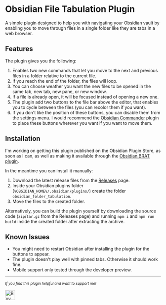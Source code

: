 # Obsidian File Tabulation Plugin

A simple plugin designed to help you with navigating your Obsidian vault by enabling you to move through files in a single folder like they are tabs in a web browser.

## Features

The plugin gives you the following: 
1. Enables two new commands that let you move to the next and previous files in a folder relative to the current file.
2. If you reach the end of the folder, the files will loop.
3. You can choose weather you want the new files to be opened in the same tab, new tab, new pane, or new window.
4. If a file is already open, it will be focused instead of opening a new one.
5. The plugin add two buttons to the file bar above the editor, that enables you to cycle between the files (you can recolor them if you want).
6. If you don't like the position of these buttons, you can disable them from the settings menu. I would recommend the [Obsidian Commander](https://github.com/phibr0/obsidian-commander) plugin to place these buttons wherever you want if you want to move them.

## Installation

I'm working on getting this plugin published on the Obsidian Plugin Store, as soon as I can, as well as making it available through the [Obsidian BRAT plugin](https://github.com/TfTHacker/obsidian42-brat).

In the meantime you can install it manually:
1. Download the latest release files from the [Releases](https://github.com/SpeedaRJ/obsidian_folder_tabulation/releases) page.
2. Inside your Obsidian plugins folder (`%OBSIDIAN_HOME%/.obsidian/plugins/`) create the folder `obsidian_folder_tabulation`.
3. Move the files to the created folder.

Alternatively, you can build the plugin yourself by downloading the source code (`zip`/`tar.gz` from the Releases page) and running `npm i` and `npm run build` inside the created folder after extracting the archive.

## Known Issues

- You might need to restart Obsidian after installing the plugin for the buttons to appear.
- The plugin doesn't play well with pinned tabs. Otherwise it should work fine.
- Mobile support only tested through the developer preview.

---

<small>*If you find this plugin helpful and want to support me!*</small>

<a href='https://ko-fi.com/speedarj' target='_blank'><img style='border:0px;height:32px;' src='https://az743702.vo.msecnd.net/cdn/kofi3.png?v=0' border='0' alt='Buy Me a Coffee at ko-fi.com' />